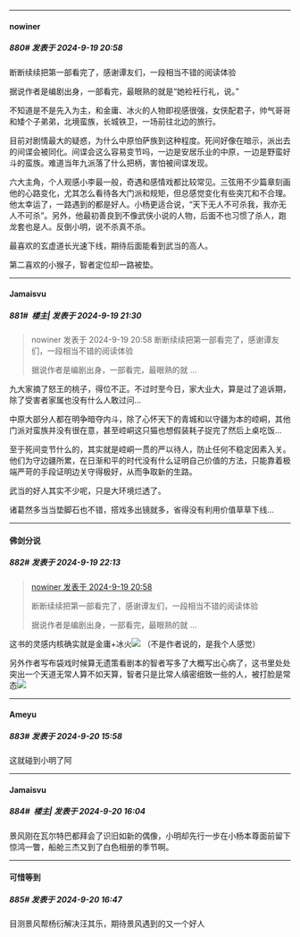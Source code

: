 ﻿
*****

####  nowiner  
##### 880#       发表于 2024-9-19 20:58

断断续续把第一部看完了，感谢谭友们，一段相当不错的阅读体验

据说作者是编剧出身，一部看完，最眼熟的就是“她裣衽行礼，说。”

不知道是不是先入为主，和金庸、冰火的人物即视感很强，女侠配君子，帅气哥哥和矮个子弟弟，北境蛮族，长城铁卫，一场前往北边的旅行。

目前对剧情最大的疑惑，为什么中原怕萨族到这种程度。死间好像在暗示，派出去的间谍会被同化。间谍会这么容易变节吗，一边是安居乐业的中原，一边是野蛮好斗的蛮族。难道当年九派落了什么把柄，害怕被间谍发现。

六大主角，个人观感小李最一般，奇遇和感情戏都比较常见。三弦用不少篇章刻画他的心路变化，尤其怎么看待各大门派和规矩，但总感觉变化有些突兀和不合理。他太幸运了，一路遇到的都是好人。小杨更适合说，“天下无人不可杀我，我亦无人不可杀”。另外，他最初善良到不像武侠小说的人物，后面不也习惯了杀人，跑龙套也是人。反倒小明，说不杀真不杀。

最喜欢的玄虚道长光速下线，期待后面能看到武当的高人。

第二喜欢的小猴子，智者定位却一路被垫。


*****

####  Jamaisvu  
##### 881#         楼主| 发表于 2024-9-19 21:30

<blockquote>nowiner 发表于 2024-9-19 20:58
断断续续把第一部看完了，感谢谭友们，一段相当不错的阅读体验

据说作者是编剧出身，一部看完，最眼熟的就 ...</blockquote>
九大家摘了怒王的桃子，得位不正。不过时至今日，家大业大，算是过了追诉期，除了受害者家属也没有什么人敢过问...

中原大部分人都在明争暗夺内斗，除了心怀天下的青城和以守疆为本的崆峒，其他门派对蛮族并没有很在意，甚至崆峒这只猫也想假装耗子捉完了然后上桌吃饭...

至于死间变节什么的，其实就是崆峒一贯的严以待人，防止任何不稳定因素入关。他们为守边疆所累，在日渐和平的时代没有什么证明自己价值的方法，只能靠着极端严苛的手段证明边关守得极好，从而争取新的生路。

武当的好人其实不少呢，只是大环境烂透了。

诸葛然多当当垫脚石也不错，搭戏多出镜就多，省得没有利用价值草草下线...


*****

####  佛剑分说  
##### 882#       发表于 2024-9-19 22:13

<blockquote><a href="httphttps://bbs.saraba1st.com/2b/forum.php?mod=redirect&amp;goto=findpost&amp;pid=66249768&amp;ptid=1991522" target="_blank">nowiner 发表于 2024-9-19 20:58</a>

断断续续把第一部看完了，感谢谭友们，一段相当不错的阅读体验

据说作者是编剧出身，一部看完，最眼熟的就 ...</blockquote>
这书的灵感内核确实就是金庸+冰火<img src="https://static.saraba1st.com/image/smiley/face2017/066.png" referrerpolicy="no-referrer"> （不是作者说的，是我个人感觉）

另外作者写布袋戏时候算无遗策看剧本的智者写多了大概写出心病了，这书里处处突出一个天道无常人算不如天算，智者只是比常人缜密细致一些的人，被打脸是常态<img src="https://static.saraba1st.com/image/smiley/face2017/066.png" referrerpolicy="no-referrer">


*****

####  Ameyu  
##### 883#       发表于 2024-9-20 15:58

这就碰到小明了阿


*****

####  Jamaisvu  
##### 884#         楼主| 发表于 2024-9-20 16:04

景风刚在瓦尔特巴都拜会了识旧如新的偶像，小明却先行一步在小杨本尊面前留下惊鸿一瞥，船舱三杰又到了白色相册的季节啊。


*****

####  可惜等到  
##### 885#       发表于 2024-9-20 16:47

目测景风帮杨衍解决汪其乐，期待景风遇到的又一个好人


